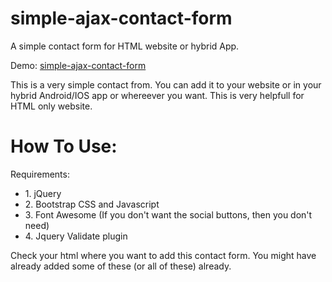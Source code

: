 # simple-ajax-contact-form
A simple contact form for HTML website or hybrid App.

Demo: <a href="http://faysal.me/sandbox/simple-ajax-contact-form/">simple-ajax-contact-form</a>

This is a very simple contact from. You can add it to your website or in your hybrid Android/IOS app or whereever you want.
This is very helpfull for HTML only website.

<h1>How To Use:</h1>
Requirements:
<ul>
<li>1. jQuery</li>
<li>2. Bootstrap CSS and Javascript</li>
<li>3. Font Awesome (If you don't want the social buttons, then you don't need)</li>
<li>4. Jquery Validate plugin</li>
</ul>

Check your html where you want to add this contact form. You might have already added some of these (or all of these) already.
